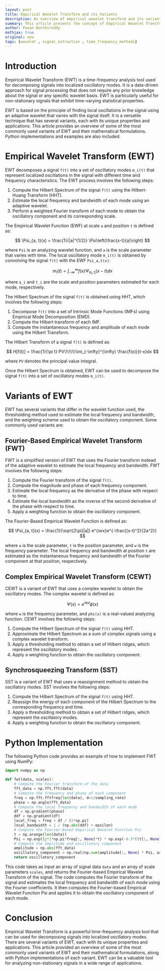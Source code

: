 ```yaml
---
layout: post
title: Empirical Wavelet Transform and its Variants
description: An overview of empirical wavelet transform and its variants along with their mathematical formulations and Python implementations.
summary: This article presents the concept of Empirical Wavelet Transform and its variants for time-frequency analysis. It covers the mathematical formulation and Python implementation of each variant.
author: Pavan Donthireddy
mathjax: true
original: new
tags: [wavelet , signal_extraction , time_frequency_methods]
---
```


# Introduction

Empirical Wavelet Transform (EWT) is a time-frequency analysis tool used for decomposing signals into localized oscillatory modes. It is a data-driven approach for signal processing that does not require any prior knowledge about the signal or any specific wavelet basis. EWT is particularly useful for non-stationary signals that exhibit time-varying statistical properties. 

EWT is based on the principle of finding local oscillations in the signal using an adaptive wavelet that varies with the signal itself. It is a versatile technique that has several variants, each with its unique properties and applications. This article provides an overview of some of the most commonly used variants of EWT and their mathematical formulations. Python implementations and examples are also included.

# Empirical Wavelet Transform (EWT)

EWT decomposes a signal `f(t)` into a set of oscillatory modes `m_i(t)` that represent localized oscillations in the signal with different time and frequency characteristics. The EWT process involves the following steps:

1. Compute the Hilbert Spectrum of the signal `f(t)` using the Hilbert-Huang Transform (HHT).
2. Estimate the local frequency and bandwidth of each mode using an adaptive wavelet.
3. Perform a weighted Fourier transform of each mode to obtain the oscillatory component and its corresponding scale.

The Empirical Wavelet Function (EWF) at scale `a` and position `t` is defined as:

$$
\Psi_{a, t}(x) = \frac{1}{|a|^{1/2}} \Psi\left(\frac{x-t}{a}\right)
$$

where `Psi` is an analyzing wavelet function, and `a` is the scale parameter that varies with time. The local oscillatory mode `m_i(t)` is obtained by convolving the signal `f(t)` with the EWF `Psi_a,t(x)`:

$$
m_i(t) = \int_{-\infty}^{\infty} f(x) \Psi_{a_i, t_i}(x-t) dx
$$

where `a_i` and `t_i` are the scale and position parameters estimated for each mode, respectively. 

The Hilbert Spectrum of the signal `f(t)` is obtained using HHT, which involves the following steps:

1. Decompose `f(t)` into a set of Intrinsic Mode Functions (IMFs) using Empirical Mode Decomposition (EMD).
2. Compute the Hilbert transform of each IMF.
3. Compute the instantaneous frequency and amplitude of each mode using the Hilbert Transform.

The Hilbert Transform of a signal `f(t)` is defined as:

$$
H[f(t)] = \frac{1}{\pi t} PV\!\!\!\!\int_{-\infty}^{\infty} \frac{f(x)}{t-x}dx
$$

where `PV` denotes the principal value integral.

Once the Hilbert Spectrum is obtained, EWT can be used to decompose the signal `f(t)` into a set of oscillatory modes `m_i(t)`.

# Variants of EWT

EWT has several variants that differ in the wavelet function used, the thresholding method used to estimate the local frequency and bandwidth, and the weighting scheme used to obtain the oscillatory component. Some commonly used variants are:

## Fourier-Based Empirical Wavelet Transform (FWT)

FWT is a simplified version of EWT that uses the Fourier transform instead of the adaptive wavelet to estimate the local frequency and bandwidth. FWT involves the following steps:

1. Compute the Fourier transform of the signal `f(t)`.
2. Compute the magnitude and phase of each frequency component.
3. Estimate the local frequency as the derivative of the phase with respect to time.
4. Estimate the local bandwidth as the inverse of the second derivative of the phase with respect to time.
5. Apply a weighting function to obtain the oscillatory component.

The Fourier-Based Empirical Wavelet Function is defined as:

$$
\Psi_{a, t}(x) = \frac{1}{\sqrt{2\pi}|a|} e^{iwx}e^{-\frac{(x-t)^2}{2a^2}}
$$

where `a` is the scale parameter, `t` is the position parameter, and `w` is the frequency parameter. The local frequency and bandwidth at position `t` are estimated as the instantaneous frequency and bandwidth of the Fourier component at that position, respectively.

## Complex Empirical Wavelet Transform (CEWT)

CEWT is a variant of EWT that uses a complex wavelet to obtain the oscillatory modes. The complex wavelet is defined as:

$$
\Psi(x) = e^{iwx} \phi(x)
$$

where `w` is the frequency parameter, and `phi(x)` is a real-valued analyzing function. CEWT involves the following steps:

1. Compute the Hilbert Spectrum of the signal `f(t)` using HHT.
2. Approximate the Hilbert Spectrum as a sum of complex signals using a complex wavelet transform.
3. Apply a thresholding method to obtain a set of Hilbert ridges, which represent the oscillatory modes.
4. Apply a weighting function to obtain the oscillatory component.

## Synchrosqueezing Transform (SST)

SST is a variant of EWT that uses a reassignment method to obtain the oscillatory modes. SST involves the following steps:

1. Compute the Hilbert Spectrum of the signal `f(t)` using HHT.
2. Reassign the energy of each component of the Hilbert Spectrum to the corresponding frequency and time.
3. Apply a thresholding method to obtain a set of Hilbert ridges, which represent the oscillatory modes.
4. Apply a weighting function to obtain the oscillatory component.

# Python Implementation

The following Python code provides an example of how to implement FWT using NumPy:

```python
import numpy as np

def fwt(data, scales):
    # Compute the Fourier transform of the data
    fft_data = np.fft.fft(data)
    # Compute the frequency and phase of each component
    freq = np.fft.fftfreq(len(data), d=1/sampling_rate)
    phase = np.angle(fft_data)
    # Compute the local frequency and bandwidth of each mode
    df = np.gradient(phase)
    ddf = np.gradient(df)
    local_freq = freq + df / (2*np.pi)
    local_bandwidth = 1 / (np.abs(ddf) + epsilon)
    # Compute the Fourier-Based Empirical Wavelet Function Psi
    t = np.arange(len(data))
    Psi = np.exp(1j*2*np.pi*freq[:, None]*t) * np.exp(-0.5*((t[:, None] - scales[None, :])/local_bandwidth)**2)
    # Compute the amplitude and oscillatory component
    amplitude = np.abs(fft_data)
    oscillatory_component = np.real(np.sum(amplitude[:, None] * Psi, axis=0))
    return oscillatory_component
```

This code takes as input an array of signal data `data` and an array of scale parameters `scales`, and returns the Fourier-based Empirical Wavelet Transform of the signal. The code computes the Fourier transform of the signal and estimates the local frequency and bandwidth of each mode using the Fourier coefficients. It then computes the Fourier-based Empirical Wavelet Function Psi and applies it to obtain the oscillatory component of each mode.

# Conclusion

Empirical Wavelet Transform is a powerful time-frequency analysis tool that can be used for decomposing signals into localized oscillatory modes. There are several variants of EWT, each with its unique properties and applications. This article provided an overview of some of the most commonly used variants of EWT and their mathematical formulations, along with Python implementations of each variant. EWT can be a valuable tool for analyzing non-stationary signals in a wide range of applications.